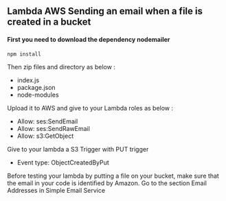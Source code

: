 ## Lambda AWS Sending an email when a file is created in a bucket

#### First you need to download the dependency nodemailer

```
npm install
```
Then zip files and directory as below :
- index.js
- package.json
- node-modules

Upload it to AWS and give to your Lambda roles as below :
- Allow: ses:SendEmail
- Allow: ses:SendRawEmail
- Allow: s3:GetObject

Give to your lambda a S3 Trigger with PUT trigger
- Event type: ObjectCreatedByPut

Before testing your lambda by putting a file on your bucket, make sure that the email in your code is identified by Amazon.
Go to the section Email Addresses in Simple Email Service